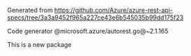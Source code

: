 Generated from https://github.com/Azure/azure-rest-api-specs/tree/3a3a9452f965a227ce43e6b545035b99dd175f23

Code generator @microsoft.azure/autorest.go@~2.1.165

This is a new package